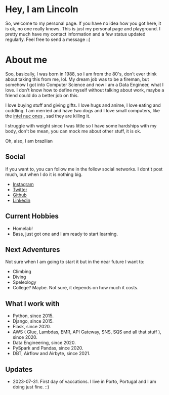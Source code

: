 # Hey, I am Lincoln
So, welcome to my personal page. If you have no idea how you got here, it is ok, no one really knows. This is just my personal page and playground. I pretty much have my contact information and a few status updated regularly. Feel free to send a message ::)

# About me
Soo, basically, I was born in 1988, so I am from the 80's, don't ever think about taking this from me, lol. My dream job was to be a fireman, but somehow I got into Computer Science and now I am a Data Engineer, what I love. I don't know how to define myself without talking about work, maybe a friend could do a better job on this. 

I love buying stuff and giving gifts. I love hugs and anime, I love eating and cuddling. I am merried and have two dogs and I love small computers, like the [intel nuc ones](https://www.intel.com.br/content/www/br/pt/products/details/nuc.html) , sad they are killing it.

I struggle with weight since I was little so I have some hardships with my body, don't be mean, you can mock me about other stuff, it is ok.

Oh, also, I am brazilian

## Social
If you want to, you can follow me in the follow social networks. I dont't post much, but when I do it is nothing big.

 - [Instagram](https://www.instagram.com/lnkn_robot/)
 - [Twitter](https://twitter.com/lnkn_robot)
 - [Github](https://github.com/this-lincoln)
 - [Linkedin](https://www.linkedin.com/in/lincolnnascimento/)

## Current Hobbies
- Homelab!
- Bass, just got one and I am ready to start learning.

## Next Adventures
Not sure when I am going to start it but in the near future I want to:
- Climbing
- Diving
- Speleology
- College? Maybe. Not sure, it depends on how much it costs.

## What I work with
- Python, since 2015.
- Django, since 2015.
- Flask, since 2020.
- AWS ( Glue, Lambdas, EMR, API Gateway, SNS, SQS and all that stuff ), since 2020.
- Data Engineering, since 2020.
- PySpark and Pandas, since 2020.
- DBT, Airflow and Airbyte, since 2021.

## Updates
- 2023-07-31. First day of vaccations. I live in Porto, Portugal and I am doing just fine. ::)